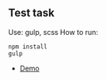 ## Test task
Use: gulp, scss
How to run:
```
npm install
gulp
```
* [Demo](http://www.project-it.s-host.net/uw_test/index.html)
